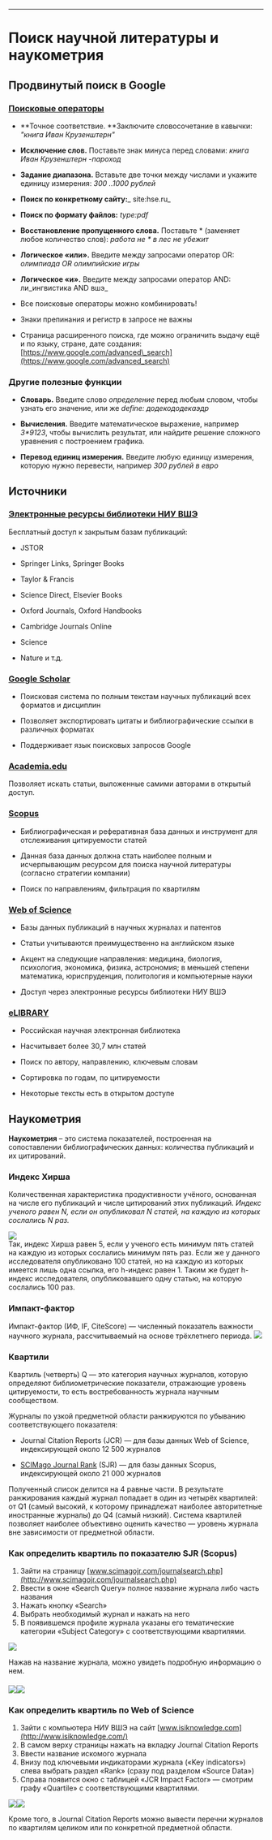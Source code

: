 
---

# Поиск научной литературы и наукометрия

## Продвинутый поиск в Google

### [Поисковые операторы](https://habr.com/ru/post/437618/)

* **Точное соответствие.  **Заключите словосочетание в кавычки: _"книга Иван Крузенштерн"_

* **Исключение слов.** Поставьте знак минуса перед словами: _книга Иван Крузенштерн -пароход_

* **Задание диапазона.** Вставьте две точки между числами и укажите единицу измерения: _300 ..1000 рублей_

* **Поиск по конкретному сайту:**_  site:hse.ru_

* **Поиск по формату файлов:** _type:pdf_

* **Восстановление пропущенного слова.** Поставьте \* \(заменяет любое количество слов\): _работа не \* в лес не убежит_

* **Логическое «или».** Введите между запросами оператор OR: _олимпиада OR олимпийские игры_

* **Логическое «и».**  Введите между запросами оператор AND: ли_ингвистика AND вшэ_

* Все поисковые операторы можно комбинировать!

* Знаки препинания и регистр в запросе не важны

* Страница расширенного поиска, где можно ограничить выдачу ещё и по языку, стране, дате создания: [https://www.google.com/advanced\_search](https://www.google.com/advanced_search)

### Другие полезные функции

* **Словарь.** Введите слово _определение_ перед любым словом, чтобы узнать его значение, или же _define: додекододекаэдр_

* **Вычисления.** Введите математическое выражение, например _3\*9123_, чтобы вычислить результат, или найдите решение сложного уравнения с построением графика.

* **Перевод единиц измерения.** Введите любую единицу измерения, которую нужно перевести, например _300 рублей в евро_

## Источники

### [Электронные ресурсы библиотеки НИУ ВШЭ](https://library.hse.ru/e-resources)

Бесплатный доступ к закрытым базам публикаций:

* JSTOR

* Springer Links, Springer Books

* Taylor & Francis

* Science Direct, Elsevier Books

* Oxford Journals, Oxford Handbooks

* Cambridge Journals Online

* Science

* Nature и т.д.

### [Google Scholar](https://scholar.google.com/)

* Поисковая система по полным текстам научных публикаций всех форматов и дисциплин

* Позволяет экспортировать цитаты и библиографические ссылки в различных форматах

* Поддерживает язык поисковых запросов Google

### [Academia.edu](https://www.academia.edu/)

Позволяет искать статьи, выложенные самими авторами в открытый доступ.

### [Scopus](https://www.scopus.com/)

* Библиографическая и реферативная база данных и инструмент для отслеживания цитируемости статей

* Данная база данных должна стать наиболее полным и исчерпывающим ресурсом для поиска научной литературы \(согласно стратегии компании\)

* Поиск по направлениям, фильтрация по квартилям

### [Web of Science](https://webofknowledge.com/)

* Базы данных публикаций в научных журналах и патентов

* Статьи учитываются преимущественно на английском языке

* Акцент на следующие направления: медицина, биология, психология, экономика, физика, астрономия; в меньшей степени математика, юриспруденция, политология и компьютерные науки

* Доступ через электронные ресурсы библиотеки НИУ ВШЭ

### [eLIBRARY](https://elibrary.ru/)

* Российская научная электронная библиотека

* Насчитывает более 30,7 млн статей

* Поиск по автору, направлению, ключевым словам

* Сортировка по годам, по цитируемости

* Некоторые тексты есть в открытом доступе

## Наукометрия

**Наукометрия** – это система показателей, построенная на сопоставлении библиографических данных: количества публикаций и их цитирований.

### Индекс Хирша

Количественная характеристика продуктивности учёного, основанная на числе его публикаций и числе цитирований этих публикаций. _Индекс ученого равен N, если он опубликовал N статей, на каждую из которых сослались N раз._

![](/assets/import3.png)  
Так, индекс Хирша равен 5, если у ученого есть минимум пять статей на каждую из которых сослались минимум пять раз. Если же у данного исследователя опубликовано 100 статей, но на каждую из которых имеется лишь одна ссылка, его h-индекс равен 1. Таким же будет h-индекс исследователя, опубликовавшего одну статью, на которую сослались 100 раз.

### Импакт-фактор

Импакт-фактор \(ИФ, IF, CiteScore\) — численный показатель важности научного журнала, рассчитываемый на основе  трёхлетнего периода. ![](/assets/import5.png)

### Квартили

Квартиль \(четверть\) Q — это категория научных журналов, которую определяют библиометрические показатели, отражающие уровень цитируемости, то есть востребованность журнала научным сообществом.

Журналы по узкой предметной области ранжируются по убыванию соответствующего показателя:

* Journal Citation Reports \(JCR\) — для базы данных Web of Science, индексирующей около 12 500 журналов

* [SCIMago Journal Rank](https://www.scimagojr.com) \(SJR\) — для базы данных Scopus, индексирующей около 21 000 журналов

Полученный список делится на 4 равные части. В результате ранжирования каждый журнал попадает в один из четырёх квартилей: от Q1 \(самый высокий, к которому принадлежат наиболее авторитетные иностранные журналы\) до Q4 \(самый низкий\). Система квартилей позволяет наиболее объективно оценить качество — уровень журнала вне зависимости от предметной области.

### **Как определить квартиль по показателю SJR \(Scopus\)**

1. Зайти на страницу [www.scimagojr.com/journalsearch.php](http://www.scimagojr.com/journalsearch.php)
2. Ввести в окне «Search Query» полное название журнала либо часть названия
3. Нажать кнопку «Search»
4. Выбрать необходимый журнал и нажать на него
5. В появившемся профиле журнала указаны его тематические категории «Subject Category» с соответствующими квартилями.

![](/assets/import8.png)

Нажав на название журнала, можно увидеть подробную информацию о нем.

#### ![](/assets/import9.png)![](/assets/import10.png)

### **Как определить квартиль по Web of Science**

1. Зайти с компьютера НИУ ВШЭ на сайт [www.isiknowledge.com](http://www.isiknowledge.com/)
2. В самом верху страницы нажать на вкладку Journal Citation Reports
3. Ввести название искомого журнала 
4. Внизу под ключевыми индикаторами журнала \(«Key indicators»\) слева выбрать раздел «Rank» \(сразу под разделом «Source Data»\)
5. Справа появится окно с таблицей «JCR Impact Factor» — смотрим графу «Quartile» с соответствующими квартилями.

![](/assets/import11.png)![](/assets/import12.png)

Кроме того, в Journal Citation Reports можно вывести перечни журналов по квартилям целиком или по конкретной предметной области.


